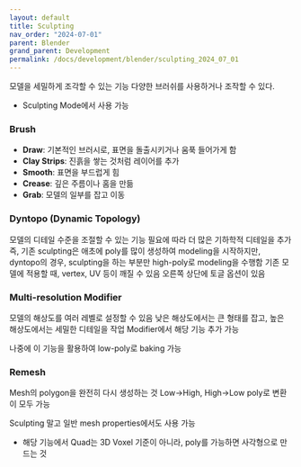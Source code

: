 ```yaml
---
layout: default
title: Sculpting
nav_order: "2024-07-01"
parent: Blender
grand_parent: Development
permalink: /docs/development/blender/sculpting_2024_07_01
---
```


모델을 세밀하게 조각할 수 있는 기능
다양한 브러쉬를 사용하거나 조작할 수 있다.
* Sculpting Mode에서 사용 가능

### Brush
- **Draw**: 기본적인 브러시로, 표면을 돌출시키거나 움푹 들어가게 함
- **Clay Strips**: 진흙을 쌓는 것처럼 레이어를 추가
- **Smooth**: 표면을 부드럽게 힘
- **Crease**: 깊은 주름이나 홈을 만듦
- **Grab**: 모델의 일부를 잡고 이동

### Dyntopo (Dynamic Topology)
모델의 디테일 수준을 조절할 수 있는 기능
필요에 따라 더 많은 기하학적 디테일을 추가
	즉, 기존 sculpting은 애초에 poly를 많이 생성하여 modeling을 시작하지만, dyntopo의 경우, sculpting을 하는 부분만 high-poly로 modeling을 수행함
	기존 모델에 적용할 때, vertex, UV 등이 깨질 수 있음
오른쪽 상단에 토글 옵션이 있음

### Multi-resolution Modifier
모델의 해상도를 여러 레벨로 설정할 수 있음
낮은 해상도에서는 큰 형태를 잡고, 높은 해상도에서는 세밀한 디테일을 작업
Modifier에서 해당 기능 추가 가능

나중에 이 기능을 활용하여 low-poly로 baking 가능

### Remesh
Mesh의 polygon을 완전히 다시 생성하는 것
Low->High, High->Low poly로 변환이 모두 가능

Sculpting 말고 일반 mesh properties에서도 사용 가능
- 해당 기능에서 Quad는 3D Voxel 기준이 아니라, poly를 가능하면 사각형으로 만드는 것